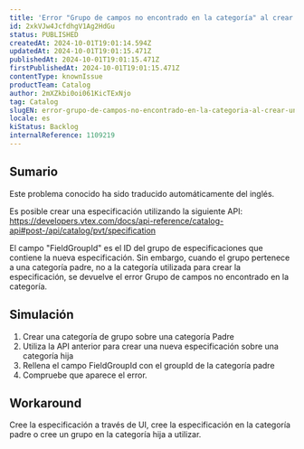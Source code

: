 ```yaml
---
title: 'Error "Grupo de campos no encontrado en la categoría" al crear una especificación a través de la API utilizando un grupo que pertenece a la categoría principal.'
id: 2xkVJw4JcfdhgV1Ag2HdGu
status: PUBLISHED
createdAt: 2024-10-01T19:01:14.594Z
updatedAt: 2024-10-01T19:01:15.471Z
publishedAt: 2024-10-01T19:01:15.471Z
firstPublishedAt: 2024-10-01T19:01:15.471Z
contentType: knownIssue
productTeam: Catalog
author: 2mXZkbi0oi061KicTExNjo
tag: Catalog
slugEN: error-grupo-de-campos-no-encontrado-en-la-categoria-al-crear-una-especificacion-a-traves-de-la-api-utilizando-un-grupo-que-pertenece-a-la-categoria-principal
locale: es
kiStatus: Backlog
internalReference: 1109219
---
```


## Sumario

<div class="alert alert-info">
  <p>Este problema conocido ha sido traducido automáticamente del inglés.</p>
</div>


Es posible crear una especificación utilizando la siguiente API:
https://developers.vtex.com/docs/api-reference/catalog-api#post-/api/catalog/pvt/specification

El campo "FieldGroupId" es el ID del grupo de especificaciones que contiene la nueva especificación. Sin embargo, cuando el grupo pertenece a una categoría padre, no a la categoría utilizada para crear la especificación, se devuelve el error Grupo de campos no encontrado en la categoría.


##

## Simulación



1. Crear una categoría de grupo sobre una categoría Padre
2. Utiliza la API anterior para crear una nueva especificación sobre una categoría hija
3. Rellena el campo FieldGroupId con el groupId de la categoría padre
4. Compruebe que aparece el error.



## Workaround


Cree la especificación a través de UI, cree la especificación en la categoría padre o cree un grupo en la categoría hija a utilizar.





